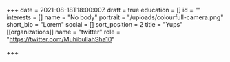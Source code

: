 +++
date = 2021-08-18T18:00:00Z
draft = true
education = []
id = ""
interests = []
name = "No body"
portrait = "/uploads/colourfull-camera.png"
short_bio = "Lorem"
social = []
sort_position = 2
title = "Yups"
[[organizations]]
name = "twitter"
role = "https://twitter.com/MuhibullahSha10"

+++

